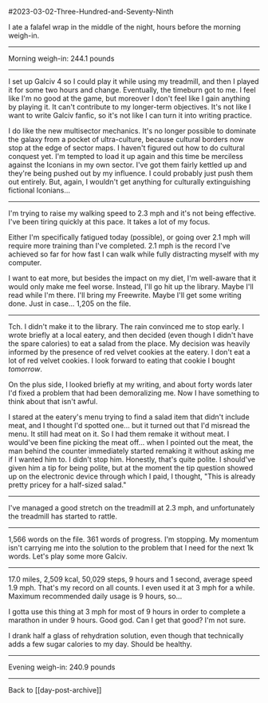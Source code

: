 #2023-03-02-Three-Hundred-and-Seventy-Ninth

I ate a falafel wrap in the middle of the night, hours before the morning weigh-in.

---
Morning weigh-in:  244.1 pounds

---
I set up Galciv 4 so I could play it while using my treadmill, and then I played it for some two hours and change.  Eventually, the timeburn got to me.  I feel like I'm no good at the game, but moreover I don't feel like I gain anything by playing it.  It can't contribute to my longer-term objectives.  It's not like I want to write Galciv fanfic, so it's not like I can turn it into writing practice.

I do like the new multisector mechanics.  It's no longer possible to dominate the galaxy from a pocket of ultra-culture, because cultural borders now stop at the edge of sector maps.  I haven't figured out how to do cultural conquest yet.  I'm tempted to load it up again and this time be merciless against the Iconians in my own sector.  I've got them fairly kettled up and they're being pushed out by my influence.  I could probably just push them out entirely.  But, again, I wouldn't get anything for culturally extinguishing fictional Iconians...

---
I'm trying to raise my walking speed to 2.3 mph and it's not being effective.  I've been tiring quickly at this pace.  It takes a lot of my focus.

Either I'm specifically fatigued today (possible), or going over 2.1 mph will require more training than I've completed.  2.1 mph is the record I've achieved so far for how fast I can walk while fully distracting myself with my computer.

I want to eat more, but besides the impact on my diet, I'm well-aware that it would only make me feel worse.  Instead, I'll go hit up the library.  Maybe I'll read while I'm there.  I'll bring my Freewrite.  Maybe I'll get some writing done.  Just in case...  1,205 on the file.

---
Tch.  I didn't make it to the library.  The rain convinced me to stop early.  I wrote briefly at a local eatery, and then decided (even though I didn't have the spare calories) to eat a salad from the place.  My decision was heavily informed by the presence of red velvet cookies at the eatery.  I don't eat a lot of red velvet cookies.  I look forward to eating that cookie I bought *tomorrow*.

On the plus side, I looked briefly at my writing, and about forty words later I'd fixed a problem that had been demoralizing me.  Now I have something to think about that isn't awful.

I stared at the eatery's menu trying to find a salad item that didn't include meat, and I thought I'd spotted one... but it turned out that I'd misread the menu.  It still had meat on it.  So I had them remake it without meat.  I would've been fine picking the meat off... when I pointed out the meat, the man behind the counter immediately started remaking it without asking me if I wanted him to.  I didn't stop him.  Honestly, that's quite polite.  I should've given him a tip for being polite, but at the moment the tip question showed up on the electronic device through which I paid, I thought, "This is already pretty pricey for a half-sized salad."

---
I've managed a good stretch on the treadmill at 2.3 mph, and unfortunately the treadmill has started to rattle.

---
1,566 words on the file.  361 words of progress.  I'm stopping.  My momentum isn't carrying me into the solution to the problem that I need for the next 1k words.  Let's play some more Galciv.

---
17.0 miles, 2,509 kcal, 50,029 steps, 9 hours and 1 second, average speed 1.9 mph.  That's my record on all counts.  I even used it at 3 mph for a while.  Maximum recommended daily usage is 9 hours, so...

I gotta use this thing at 3 mph for most of 9 hours in order to complete a marathon in under 9 hours.  Good god.  Can I get that good?  I'm not sure.

I drank half a glass of rehydration solution, even though that technically adds a few sugar calories to my day.  Should be healthy.

---
Evening weigh-in:  240.9 pounds

---
Back to [[day-post-archive]]